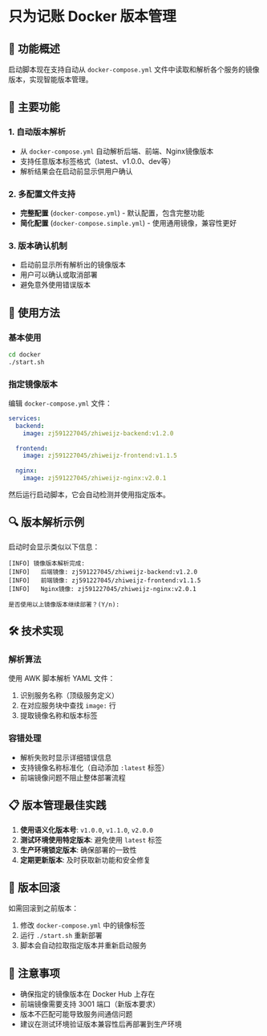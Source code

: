 # 只为记账 Docker 版本管理

## 🎯 功能概述

启动脚本现在支持自动从 `docker-compose.yml` 文件中读取和解析各个服务的镜像版本，实现智能版本管理。

## 🔧 主要功能

### 1. 自动版本解析
- 从 `docker-compose.yml` 自动解析后端、前端、Nginx镜像版本
- 支持任意版本标签格式（latest、v1.0.0、dev等）
- 解析结果会在启动前显示供用户确认

### 2. 多配置文件支持
- **完整配置** (`docker-compose.yml`) - 默认配置，包含完整功能
- **简化配置** (`docker-compose.simple.yml`) - 使用通用镜像，兼容性更好

### 3. 版本确认机制
- 启动前显示所有解析出的镜像版本
- 用户可以确认或取消部署
- 避免意外使用错误版本

## 📝 使用方法

### 基本使用
```bash
cd docker
./start.sh
```

### 指定镜像版本
编辑 `docker-compose.yml` 文件：

```yaml
services:
  backend:
    image: zj591227045/zhiweijz-backend:v1.2.0
    
  frontend:
    image: zj591227045/zhiweijz-frontend:v1.1.5
    
  nginx:
    image: zj591227045/zhiweijz-nginx:v2.0.1
```

然后运行启动脚本，它会自动检测并使用指定版本。

## 🔍 版本解析示例

启动时会显示类似以下信息：

```
[INFO] 镜像版本解析完成:
[INFO]   后端镜像: zj591227045/zhiweijz-backend:v1.2.0
[INFO]   前端镜像: zj591227045/zhiweijz-frontend:v1.1.5
[INFO]   Nginx镜像: zj591227045/zhiweijz-nginx:v2.0.1

是否使用以上镜像版本继续部署？(Y/n):
```

## 🛠️ 技术实现

### 解析算法
使用 AWK 脚本解析 YAML 文件：
1. 识别服务名称（顶级服务定义）
2. 在对应服务块中查找 `image:` 行
3. 提取镜像名称和版本标签

### 容错处理
- 解析失败时显示详细错误信息
- 支持镜像名称标准化（自动添加 `:latest` 标签）
- 前端镜像问题不阻止整体部署流程

## 📋 版本管理最佳实践

1. **使用语义化版本号**: `v1.0.0`, `v1.1.0`, `v2.0.0`
2. **测试环境使用特定版本**: 避免使用 `latest` 标签
3. **生产环境锁定版本**: 确保部署的一致性
4. **定期更新版本**: 及时获取新功能和安全修复

## 🔄 版本回滚

如需回滚到之前版本：
1. 修改 `docker-compose.yml` 中的镜像标签
2. 运行 `./start.sh` 重新部署
3. 脚本会自动拉取指定版本并重新启动服务

## 🚨 注意事项

- 确保指定的镜像版本在 Docker Hub 上存在
- 前端镜像需要支持 3001 端口（新版本要求）
- 版本不匹配可能导致服务间通信问题
- 建议在测试环境验证版本兼容性后再部署到生产环境
